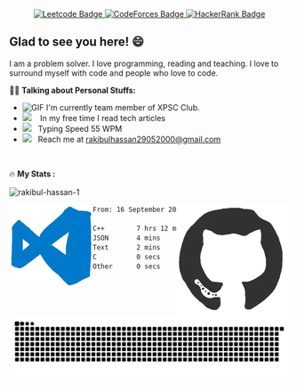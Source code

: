 
  <div align="center">
   <a href="https://leetcode.com/i_am_rakibul/" target="_blank" rel="noreferrer">
        <img src="https://img.shields.io/badge/-LeetCode-FFA116?style=for-the-badge&logo=LeetCode&logoColor=black" alt="Leetcode Badge"/>
    </a>
   <a href="https://codeforces.com/profile/rakibulhassan29052000" target="_blank" rel="noreferrer">
        <img src="https://img.shields.io/badge/Codeforces-445f9d?style=for-the-badge&logo=Codeforces&logoColor=white" alt="CodeForces Badge"/>
    </a>
    <a href="https://www.hackerrank.com/RakibulHassan?hr_r=1" target="_blank" rel="noreferrer">
        <img src="https://img.shields.io/badge/-Hackerrank-2EC866?style=for-the-badge&logo=HackerRank&logoColor=black" alt="HackerRank Badge"/>
    </a>
   
</div>


## Glad to see you here! 😄


I am a problem solver. I love programming, reading and teaching. I love to surround myself with code and people who love to code.

👨‍💻 **Talking about Personal Stuffs:**

- <img alt="GIF" src="https://github.com/SP-XD/SP-XD/blob/main/images/Developer.gif" width="25" /> I'm currently team member of XPSC Club.
- <img src="https://github.com/SP-XD/SP-XD/blob/main/images/lightning.gif?raw=true" width="12" />&nbsp;&nbsp;&nbsp; In my free time I read tech articles
- <img src="https://github.com/SP-XD/SP-XD/blob/main/images/hyperkitty.gif?raw=true" width="20" />&nbsp;&nbsp; Typing Speed 55 WPM
- <img src="https://github.com/SP-XD/SP-XD/blob/main/images/letterbox.gif?raw=true" width="25" /> &nbsp; Reach me at rakibulhassan29052000@gmail.com

<br>

🔥 **My Stats :**
<p><img align="center" src="https://github-readme-streak-stats.herokuapp.com/?user=rakibul-hassan-1&theme=github-dark" alt="rakibul-hassan-1" /></p>
<img  align="right" src="https://github.com/Rakibul-Hassan-1/Rakibul-Hassan-1/blob/main/git.webp"> 

<img align="left" src="https://github.com/Rakibul-Hassan-1/Rakibul-Hassan-1/blob/main/vscode.webp" width="150">
<!--START_SECTION:waka-->

```txt
From: 16 September 2023 - To: 23 September 2023

C++        7 hrs 12 mins   ████████████████████████▓   98.34 %
JSON       4 mins          ▒░░░░░░░░░░░░░░░░░░░░░░░░   00.94 %
Text       2 mins          ░░░░░░░░░░░░░░░░░░░░░░░░░   00.64 %
C          0 secs          ░░░░░░░░░░░░░░░░░░░░░░░░░   00.06 %
Other      0 secs          ░░░░░░░░░░░░░░░░░░░░░░░░░   00.02 %
```

<!--END_SECTION:waka--> 


<!--img align="center" src="https://github.com/rafaballerini/rafaballerini/blob/output/github-contribution-grid-snake.svg" width="3000"-->
<picture>
  <source media="(prefers-color-scheme: dark)" srcset="https://github.com/Rakibul-Hassan-1/Rakibul-Hassan-1/blob/main/github-contribution-grid-snake-dark.svg">
  <source media="(prefers-color-scheme: light)" srcset="https://github.com/Rakibul-Hassan-1/Rakibul-Hassan-1/blob/main/github-contribution-grid-snake.svg">
  <img alt="github contribution grid snake animation" src="https://github.com/Rakibul-Hassan-1/Rakibul-Hassan-1/blob/main/github-contribution-grid-snake%20(1).svg">
</picture>
